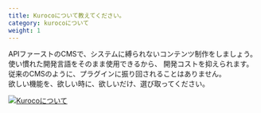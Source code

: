 ```yaml
---
title: Kurocoについて教えてください。
category: kurocoについて
weight: 1
---
```


APIファーストのCMSで、システムに縛られないコンテンツ制作をしましょう。  
使い慣れた開発言語をそのまま使用できるから、
開発コストを抑えられます。  
従来のCMSのように、プラグインに振り回されることはありません。  
欲しい機能を、欲しい時に、欲しいだけ、選び取ってください。  

[![Kurocoについて](https://t.gyazo.com/teams/diverta/1816256fa0cb303ed8cb77e4d360728c.png)](https://diverta.gyazo.com/1816256fa0cb303ed8cb77e4d360728c)

